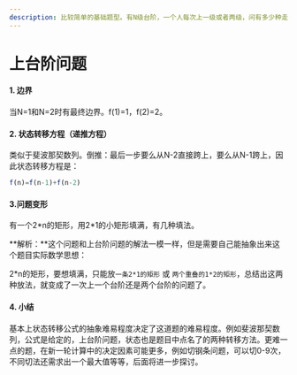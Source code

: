```yaml
---
description: 比较简单的基础题型。有N级台阶，一个人每次上一级或者两级，问有多少种走完的方法。
---
```


# 上台阶问题

#### 1. 边界

当N=1和N=2时有最终边界。f\(1\)=1，f\(2\)=2。

#### 2. 状态转移方程（递推方程）

类似于斐波那契数列。倒推：最后一步要么从N-2直接跨上，要么从N-1跨上，因此状态转移方程是：

```javascript
f(n)=f(n-1)+f(n-2)
```

#### 3.问题变形

有一个2\*n的矩形，用2\*1的小矩形填满，有几种填法。

**解析：**这个问题和上台阶问题的解法一模一样，但是需要自己能抽象出来这个题目实际数学思想：

2\*n的矩形，要想填满，只能放`一条2*1的矩形` 或 `两个重叠的1*2的矩形`，总结出这两种放法，就变成了一次上一个台阶还是两个台阶的问题了。

#### 4. 小结

基本上状态转移公式的抽象难易程度决定了这道题的难易程度。例如斐波那契数列，公式是给定的，上台阶问题，状态也是题目中点名了的两种转移方法。更难一点的题，在新一轮计算中的决定因素可能更多，例如切钢条问题，可以切0-9次，不同切法还需求出一个最大值等等，后面将进一步探讨。

